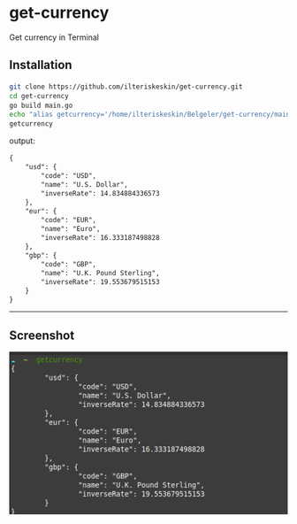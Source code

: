 # get-currency
Get currency in Terminal

## Installation

```Bash
git clone https://github.com/ilteriskeskin/get-currency.git
cd get-currency
go build main.go
echo "alias getcurrency='/home/ilteriskeskin/Belgeler/get-currency/main'" >> ~/.bashrc # or ~/.zshrc
getcurrency
```

output:
```
{
	"usd": {
		"code": "USD",
		"name": "U.S. Dollar",
		"inverseRate": 14.834884336573
	},
	"eur": {
		"code": "EUR",
		"name": "Euro",
		"inverseRate": 16.333187498828
	},
	"gbp": {
		"code": "GBP",
		"name": "U.K. Pound Sterling",
		"inverseRate": 19.553679515153
	}
}
```

---

## Screenshot

![screenshot](/screenshot/getcurrency.png)
